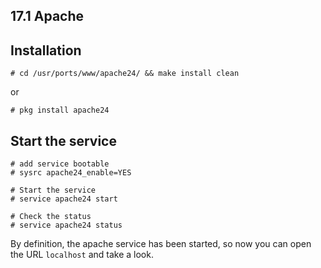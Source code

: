 ## 17.1 Apache

## Installation


```
# cd /usr/ports/www/apache24/ && make install clean
```

or

```
# pkg install apache24
```

## Start the service

```
# add service bootable
# sysrc apache24_enable=YES

# Start the service
# service apache24 start

# Check the status
# service apache24 status
```

By definition, the apache service has been started, so now you can open the URL ``localhost`` and take a look.
